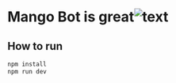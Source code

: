 # Mango Bot is great![text](../telegram-miniapp-dynamic)

## How to run

```bash
npm install
npm run dev
```